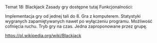 Temat 18: Blackjack
Zasady gry dostępne tutaj Funkcjonalności:

Implementacja gry od jednej tali do 8.
Gra z komputerem.
Statystyki wygranych zapamiętywanych nawet po wyłączeniu programu.
Możliwość cofnięcia ruchu.
Tryb gry na czas.
Jedna zaproponowane przez grupę.

https://pl.wikipedia.org/wiki/Blackjack
